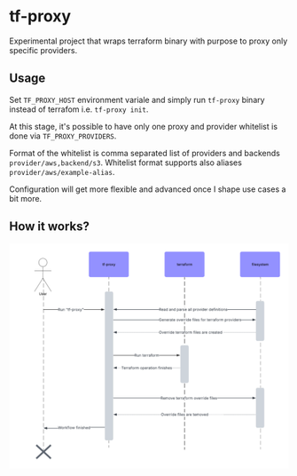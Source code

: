 # tf-proxy

Experimental project that wraps terraform binary with purpose to proxy only specific providers.

## Usage

Set `TF_PROXY_HOST` environment variale and simply run `tf-proxy` binary instead of terrafom i.e. `tf-proxy init`.

At this stage, it's possible to have only one proxy and provider whitelist is done via `TF_PROXY_PROVIDERS`.

Format of the whitelist is comma separated list of providers and backends `provider/aws,backend/s3`. Whitelist format supports
also aliases `provider/aws/example-alias`.

Configuration will get more flexible and advanced once I shape use cases a bit more.

## How it works?

![diagram](.docs/diagram.png)

